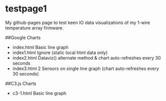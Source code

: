 # testpage1
My github-pages page to test keen IO data visualizations of my 1-wire temperature array firmware.

##Google Charts
- index.html  Basic line graph
- index1.html Ignore (static local html data only)
- index2.html Dataviz() alternate method & chart auto-refreshes every 30 seconds
- index3.html 2 Sensors on single line graph (chart auto-refreshes every 30 seconds)

##C3.js Charts
- c3-1.html  Basic line graph
